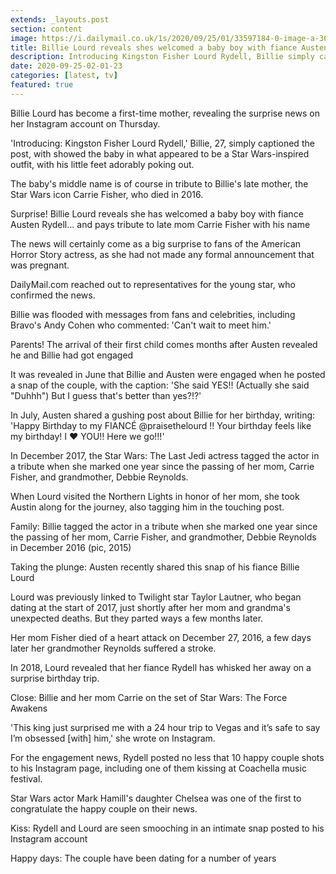 ```yaml
---
extends: _layouts.post
section: content
image: https://i.dailymail.co.uk/1s/2020/09/25/01/33597184-0-image-a-36_1600994222833.jpg 
title: Billie Lourd reveals shes welcomed a baby boy with fiance Austen Rydell 
description: Introducing Kingston Fisher Lourd Rydell, Billie simply captioned the post, with showed the baby in what appeared to be a Star Wars-inspired outfit 
date: 2020-09-25-02-01-23 
categories: [latest, tv] 
featured: true 
--- 
```

Billie Lourd has become a first-time mother, revealing the surprise news on her Instagram account on Thursday. 

'Introducing: Kingston Fisher Lourd Rydell,' Billie, 27, simply captioned the post, with showed the baby in what appeared to be a Star Wars-inspired outfit, with his little feet adorably poking out. 

The baby's middle name is of course in tribute to Billie's late mother, the Star Wars icon Carrie Fisher, who died in 2016.  

Surprise! Billie Lourd reveals she has welcomed a baby boy with fiance Austen Rydell... and pays tribute to late mom Carrie Fisher with his name

The news will certainly come as a big surprise to fans of the American Horror Story actress, as she had not made any formal announcement that was pregnant. 

DailyMail.com reached out to representatives for the young star, who confirmed the news.

Billie was flooded with messages from fans and celebrities, including Bravo's Andy Cohen who commented: 'Can't wait to meet him.'  

Parents! The arrival of their first child comes months after Austen revealed he and Billie had got engaged

It was revealed in June that Billie and Austen were engaged when he posted a snap of the couple, with the caption: 'She said YES!! (Actually she said "Duhhh") But I guess that's better than yes?!?'

In July, Austen shared a gushing post about Billie for her birthday, writing: 'Happy Birthday to my FIANCÉ @praisethelourd !! Your birthday feels like my birthday! I ❤️ YOU!! Here we go!!!'

In December 2017, the Star Wars: The Last Jedi actress tagged the actor in a tribute when she marked one year since the passing of her mom, Carrie Fisher, and grandmother, Debbie Reynolds.

When Lourd visited the Northern Lights in honor of her mom, she took Austin along for the journey, also tagging him in the touching post.

Family: Billie tagged the actor in a tribute when she marked one year since the passing of her mom, Carrie Fisher, and grandmother, Debbie Reynolds in December 2016 (pic, 2015)

Taking the plunge: Austen recently shared this snap of his fiance Billie Lourd

Lourd was previously linked to Twilight star Taylor Lautner, who began dating at the start of 2017, just shortly after her mom and grandma's unexpected deaths. But they parted ways a few months later. 

Her mom Fisher died of a heart attack on December 27, 2016, a few days later her grandmother Reynolds suffered a stroke. 

In 2018, Lourd revealed that her fiance Rydell has whisked her away on a surprise birthday trip. 

Close: Billie and her mom Carrie on the set of Star Wars: The Force Awakens

'This king just surprised me with a 24 hour trip to Vegas and it’s safe to say I’m obsessed [with] him,' she wrote on Instagram.

For the engagement news, Rydell posted no less that 10 happy couple shots to his Instagram page, including one of them kissing at Coachella music festival. 

Star Wars actor Mark Hamill's daughter Chelsea was one of the first to congratulate the happy couple on their news. 

Kiss: Rydell and Lourd are seen smooching in an intimate snap posted to his Instagram account

Happy days: The couple have been dating for a number of years 

